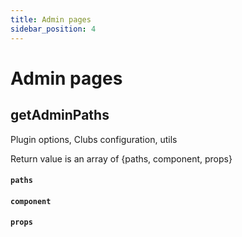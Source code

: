 ```yaml
---
title: Admin pages
sidebar_position: 4
---
```


# Admin pages

## getAdminPaths

Plugin options, Clubs configuration, utils

Return value is an array of {paths, component, props}

#### `paths`

#### `component`

#### `props`
